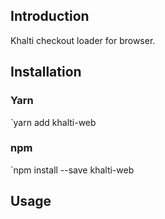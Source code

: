 ## Introduction
Khalti checkout loader for browser.

## Installation
### Yarn
`yarn add khalti-web

### npm
`npm install --save khalti-web


## Usage
```javascript
```
